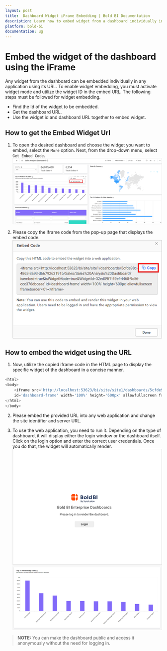 ```yaml
---
layout: post
title:  Dashboard Widget iFrame Embedding | Bold BI Documentation
description: Learn how to embed widget from a dashboard individually in any application using the iFrame embed code URL.
platform: bold-bi
documentation: ug
---
```


# Embed the widget of the dashboard using the iFrame

Any widget from the dashboard can be embedded individually in any application using its URL. To enable widget embedding, you must activate widget mode and utilize the widget ID in the embed URL. The following steps must be followed for widget embedding.
* Find the Id of the widget to be embedded.
* Get the dashboard URL.
* Use the widget id and dashboard URL together to embed widget. 

## How to get the Embed Widget Url

1. To open the desired dashboard and choose the widget you want to embed, select the `More` option. Next, from the drop-down menu, select `Get Embed Code`.
![InspectElement](/static/assets/iFrame-based/images/Widget-GetEmbedCode.png)

2. Please copy the iframe code from the pop-up page that displays the embed code. 
![InspectElement](/static/assets/iFrame-based/images/Widget-EmbedCode.png) 


## How to embed the widget using the URL

1. Now, utilize the copied iframe code in the HTML page to display the specific widget of the dashboard in a concise manner.   
```js
<html>
<body>
    <iframe src='http://localhost:53623/bi/site/site1/dashboards/5cfde98c-d352-4863-8a93-d6679263191b/Sales/Sales%20Analysis%20Dashboard?isembed=true&isWidgetMode=true&WidgetId=32ed09f7-49ef-4468-9c56-ccc376dbcaaa'
    id='dashboard-frame' width='100%' height='600px' allowfullscreen frameborder='0'></iframe>
</html>
</body>
```

2. Please embed the provided URL into any web application and change the site identifier and server URL.

3. To use the web application, you need to run it. Depending on the type of dashboard, it will display either the login window or the dashboard itself. Click on the login option and enter the correct user credentials. Once you do that, the widget will automatically render.  
![EmbedLogin](/static/assets/iFrame-based/images/iframeLoginPage.png#max-width=45%)  
![EmbedViewDashboard](/static/assets/iFrame-based/images/embedded-widget.png)  

> **NOTE:**  You can make the dashboard public and access it anonymously without the need for logging in.
